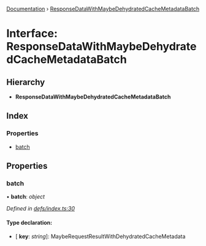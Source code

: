 [Documentation](../README.md) › [ResponseDataWithMaybeDehydratedCacheMetadataBatch](responsedatawithmaybedehydratedcachemetadatabatch.md)

# Interface: ResponseDataWithMaybeDehydratedCacheMetadataBatch

## Hierarchy

* **ResponseDataWithMaybeDehydratedCacheMetadataBatch**

## Index

### Properties

* [batch](responsedatawithmaybedehydratedcachemetadatabatch.md#batch)

## Properties

###  batch

• **batch**: *object*

*Defined in [defs/index.ts:30](https://github.com/badbatch/graphql-box/blob/5221a9e/packages/server/src/defs/index.ts#L30)*

#### Type declaration:

* \[ **key**: *string*\]: MaybeRequestResultWithDehydratedCacheMetadata
